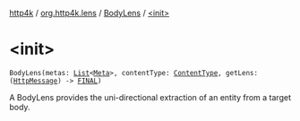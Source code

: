 [http4k](../../index.md) / [org.http4k.lens](../index.md) / [BodyLens](index.md) / [&lt;init&gt;](./-init-.md)

# &lt;init&gt;

`BodyLens(metas: `[`List`](https://kotlinlang.org/api/latest/jvm/stdlib/kotlin.collections/-list/index.html)`<`[`Meta`](../-meta/index.md)`>, contentType: `[`ContentType`](../../org.http4k.core/-content-type/index.md)`, getLens: (`[`HttpMessage`](../../org.http4k.core/-http-message/index.md)`) -> `[`FINAL`](index.md#FINAL)`)`

A BodyLens provides the uni-directional extraction of an entity from a target body.

